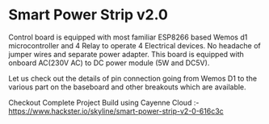 # Smart Power Strip v2.0
Control board is equipped with most familiar ESP8266 based Wemos d1 microcontroller and 4 Relay to operate 4 Electrical devices. No headache of jumper wires and separate power adapter. This board is equipped with onboard AC(230V AC) to DC power module (5W and DC5V).

Let us check out the details of pin connection going from Wemos D1 to the various part on the baseboard and other breakouts which are available. 

Checkout Complete Project Build using Cayenne Cloud :- https://www.hackster.io/skyline/smart-power-strip-v2-0-616c3c
